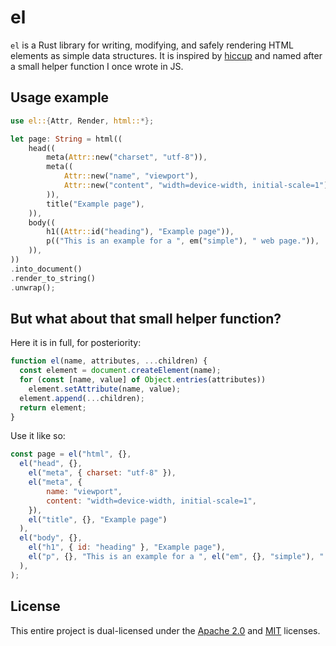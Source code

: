# el

`el` is a Rust library for writing, modifying, and safely rendering HTML
elements as simple data structures. It is inspired by [hiccup] and named after a
small helper function I once wrote in JS.

[hiccup]: https://github.com/weavejester/hiccup

## Usage example

```rs
use el::{Attr, Render, html::*};

let page: String = html((
    head((
        meta(Attr::new("charset", "utf-8")),
        meta((
            Attr::new("name", "viewport"),
            Attr::new("content", "width=device-width, initial-scale=1"),
        )),
        title("Example page"),
    )),
    body((
        h1((Attr::id("heading"), "Example page")),
        p(("This is an example for a ", em("simple"), " web page.")),
    )),
))
.into_document()
.render_to_string()
.unwrap();
```

## But what about that small helper function?

Here it is in full, for posteriority:

```js
function el(name, attributes, ...children) {
  const element = document.createElement(name);
  for (const [name, value] of Object.entries(attributes))
    element.setAttribute(name, value);
  element.append(...children);
  return element;
}
```

Use it like so:

```js
const page = el("html", {},
  el("head", {},
    el("meta", { charset: "utf-8" }),
    el("meta", {
        name: "viewport",
        content: "width=device-width, initial-scale=1",
    }),
    el("title", {}, "Example page")
  ),
  el("body", {},
    el("h1", { id: "heading" }, "Example page"),
    el("p", {}, "This is an example for a ", el("em", {}, "simple"), " web page."),
  ),
);
```

## License

This entire project is dual-licensed under the [Apache 2.0] and [MIT] licenses.

[Apache 2.0]: LICENSE-APACHE
[MIT]: LICENSE-MIT
